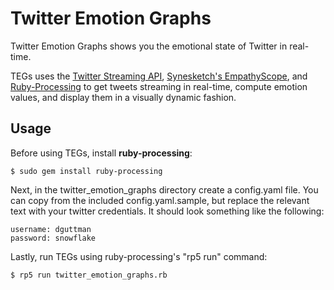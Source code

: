 Twitter Emotion Graphs
======================

Twitter Emotion Graphs shows you the emotional state of Twitter in real-time.

TEGs uses the [Twitter Streaming API][1], [Synesketch's EmpathyScope][2], and [Ruby-Processing][3] to get tweets streaming in real-time, compute emotion values, and display them in a visually dynamic fashion.

Usage
-----

Before using TEGs, install **ruby-processing**:

    $ sudo gem install ruby-processing

Next, in the twitter_emotion_graphs directory create a config.yaml file. You can copy from the included config.yaml.sample, but replace the relevant text with your twitter credentials. It should look something like the following:

    username: dguttman
    password: snowflake

Lastly, run TEGs using ruby-processing's "rp5 run" command:

    $ rp5 run twitter_emotion_graphs.rb

  
[1]:http://apiwiki.twitter.com/Streaming-API-Documentation
[2]:http://www.synesketch.krcadinac.com/
[3]:http://wiki.github.com/jashkenas/ruby-processing/